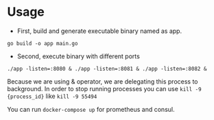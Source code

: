 # Usage

- First, build and generate executable binary named as app.

`go build -o app main.go`

- Second, execute binary with different ports

`./app -listen=:8080 & ./app -listen=:8081 & ./app -listen=:8082 &`

Because we are using & operator, we are delegating this process to background. 
In order to stop running processes you can use `kill -9 {process_id}` like `kill -9 55494`

You can run `docker-compose up` for prometheus and consul.